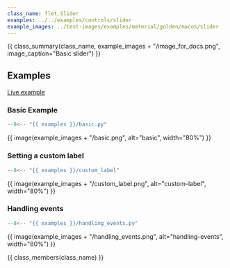 ```yaml
---
class_name: flet.Slider
examples: ../../examples/controls/slider
example_images: ../test-images/examples/material/golden/macos/slider
---
```


{{ class_summary(class_name, example_images + "/image_for_docs.png", image_caption="Basic slider") }}

## Examples

[Live example](https://flet-controls-gallery.fly.dev/input/slider/basic)

### Basic Example

```python
--8<-- "{{ examples }}/basic.py"
```

{{ image(example_images + "/basic.png", alt="basic", width="80%") }}


### Setting a custom label

```python
--8<-- "{{ examples }}/custom_label"
```

{{ image(example_images + "/custom_label.png", alt="custom-label", width="80%") }}


### Handling events

```python
--8<-- "{{ examples }}/handling_events.py"
```

{{ image(example_images + "/handling_events.png", alt="handling-events", width="80%") }}



{{ class_members(class_name) }}
